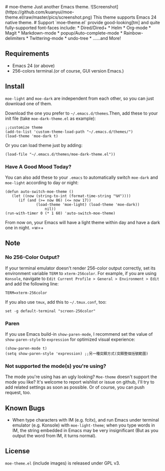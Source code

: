 <link href="markdown.css" rel="stylesheet"></link>
# moe-theme
Just another Emacs theme.
![Screenshot](https://github.com/kuanyui/moe-theme.el/raw/master/pics/screenshot.png)
This theme supports Emacs 24 native theme.
# Support
`moe-theme.el` provide good-looking[tm] and quite fully-supported font-faces include:
* Dired/Dired+
* Helm
* Org-mode
* Magit
* Markdown-mode
* popup/Auto-complete-mode
* Rainbow-delimiters
* Twittering-mode
* undo-tree
* ......and More!



## Requirements
* Emacs 24 (or above)
* 256-colors terminal.(or of course, GUI version Emacs.)

## Install
`moe-light` and `moe-dark` are independent from each other, so you can just download one of them.

Download the one you prefer to `~/.emacs.d/themes`.Then, add these to your init file (take `moe-dark-theme.el` as example):

	;;customize theme
	(add-to-list 'custom-theme-load-path "~/.emacs.d/themes/")
	(load-theme 'moe-dark t)
    
Or you can load theme just by adding:    

    (load-file "~/.emacs.d/themes/moe-dark-theme.el"))

### Have A Good Mood Today?
You can also add these to your `.emacs` to automatically switch `moe-dark` and `moe-light` according to day or night:

    (defun auto-switch-moe-theme ()
       (let ((now (string-to-int (format-time-string "%H"))))
          (if (and (>= now 06) (<= now 17))
                  (load-theme 'moe-light) (load-theme 'moe-dark))
                      nil))
    (run-with-timer 0 (* 1 60) 'auto-switch-moe-theme)

From now on, your Emacs will have a light theme within day and have a dark one in night. =w=+

## Note
### No 256-Color Output?
If your terminal emulator doesn't render 256-color output correctly, set its
environment variable `TERM` to `xterm-256color`. For example, if you are using
`Konsole`, navigate to `Edit Current Profile > General > Environment > Edit` and
add the following line:

    TERM=xterm-256color

If you also use `tmux`, add this to `~/.tmux.conf`, too:
	
    set -g default-terminal "screen-256color"

### Paren
If you use Emacs build-in `show-paren-mode`, I recommend set the value of `show-paren-style` to `expression` for optimized visual experience:

    (show-paren-mode t)
    (setq show-paren-style 'expression) ;;另一種突顯方式(突顯整個括號範圍)

### Not supported the mode(s) you're using?
The mode you're using has an ugly looking? `Moe-theme` doesn't support the mode you like? It's welcome to report wishlist or issue on github, I'll try to add related settings as soon as possible. Or of course, you can push request, too.


## Known Bugs
* When type characters with IM (e.g. fcitx), and run Emacs under terminal emulator (e.g. Konsole) with `moe-light-theme`; when you type words in IM, the string embedded in Emacs may be very insignificant (But as you output the word from IM, it turns normal).

## License
`moe-theme.el` (include images) is released under GPL v3.
